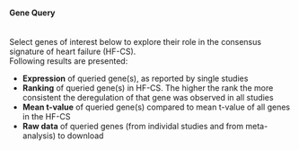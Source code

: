 #### Gene Query

<br>Select genes of interest below to explore their role in the consensus signature of heart failure (HF-CS).</br>
Following results are presented:

- **Expression** of queried gene(s), as reported by single studies
- **Ranking** of queried gene(s) in HF-CS. The higher the rank the more consistent the deregulation of that gene was observed in all studies
- **Mean t-value** of queried gene(s) compared to mean t-value of all genes in the HF-CS
- **Raw data** of queried genes (from individal studies and from meta-analysis) to download 
